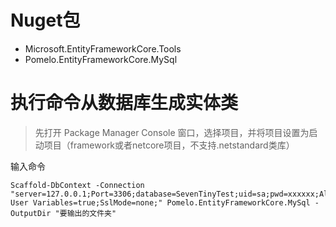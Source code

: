 ﻿# Nuget包

- Microsoft.EntityFrameworkCore.Tools
- Pomelo.EntityFrameworkCore.MySql

# 执行命令从数据库生成实体类

> 先打开 Package Manager Console 窗口，选择项目，并将项目设置为启动项目（framework或者netcore项目，不支持.netstandard类库）

输入命令

```nuget
Scaffold-DbContext -Connection "server=127.0.0.1;Port=3306;database=SevenTinyTest;uid=sa;pwd=xxxxxx;Allow User Variables=true;SslMode=none;" Pomelo.EntityFrameworkCore.MySql -OutputDir "要输出的文件夹"
```
